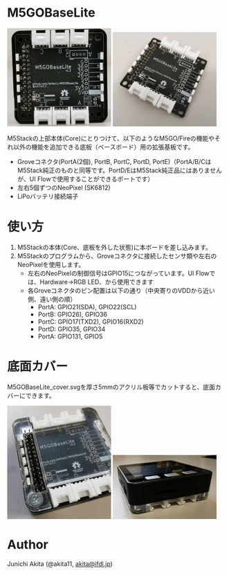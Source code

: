 # M5GOBaseLite

<img src="https://github.com/akita11/M5GOBaseLite/blob/master/M5GOBaseLite1.jpg" width="240px">

<img src="https://github.com/akita11/M5GOBaseLite/blob/master/M5GOBaseLite2.jpg" width="240px">

M5Stackの上部本体(Core)にとりつけて、以下のようなM5GO/Fireの機能やそれ以外の機能を追加できる底板（ベースボード）用の拡張基板です。
- Groveコネクタ(PortA(2個), PortB, PortC, PortD, PortE)（PortA/B/CはM5Stack純正のものと同等です。PortD/EはM5Stack純正品にはありませんが、UI Flowで使用することができるポートです）
- 左右5個ずつのNeoPixel (SK6812)
- LiPoバッテリ接続端子

# 使い方
1. M5Stackの本体(Core、底板を外した状態)に本ボードを差し込みます。
2. M5Stackのプログラムから、Groveコネクタに接続したセンサ類や左右のNeoPixelを使用します。
   - 左右のNeoPixelの制御信号はGPIO15につながっています。UI Flowでは、Hardware→RGB LED、から使用できます
   - 各Groveコネクタのピン配置は以下の通り（中央寄りのVDDから近い側、遠い側の順）
     - PortA: GPIO21(SDA), GPIO22(SCL)
     - PortB: GPIO26), GPIO36
     - PortC: GPIO17(TXD2), GPIO16(RXD2)
     - PortD: GPIO35, GPIO34
     - PortA: GPIO131, GPIO5

# 底面カバー

M5GOBaseLite_cover.svgを厚さ5mmのアクリル板等でカットすると、底面カバーにできます。

<img src="https://github.com/akita11/M5GOBaseLite/blob/master/M5GOBaseLite_cover1.jpg" width="240px">
<img src="https://github.com/akita11/M5GOBaseLite/blob/master/M5GOBaseLite_cover2.jpg" width="240px">



# Author

Junichi Akita (@akita11, akita@ifdl.jp)


